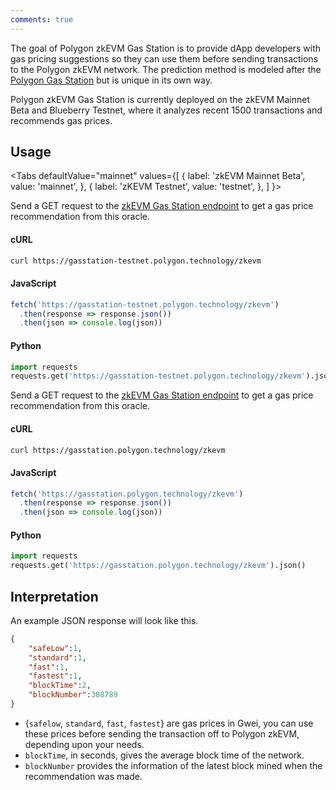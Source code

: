 ```yaml
---
comments: true
---
```


The goal of Polygon zkEVM Gas Station is to provide dApp developers with gas pricing suggestions so they can use them before sending transactions to the Polygon zkEVM network. The prediction method is modeled after the [Polygon Gas Station](https://docs.polygon.technology/tools/gas/polygon-gas-station/) but is unique in its own way.

Polygon zkEVM Gas Station is currently deployed on the zkEVM Mainnet Beta and Blueberry Testnet, where it analyzes recent 1500 transactions and recommends gas prices.

## Usage

<Tabs
  defaultValue="mainnet"
  values={[
    { label: 'zkEVM Mainnet Beta', value: 'mainnet', },
    { label: 'zKEVM Testnet', value: 'testnet', },
  ]
}>

<TabItem value="testnet">

Send a GET request to the [zkEVM Gas Station endpoint](https://gasstation-testnet.polygon.technology/zkevm) to get a gas price recommendation from this oracle.

#### cURL

```bash
curl https://gasstation-testnet.polygon.technology/zkevm
```

#### JavaScript

```javascript
fetch('https://gasstation-testnet.polygon.technology/zkevm')
  .then(response => response.json())
  .then(json => console.log(json))
```

#### Python

```python
import requests
requests.get('https://gasstation-testnet.polygon.technology/zkevm').json()
```

</TabItem>

<TabItem value="mainnet">

Send a GET request to the [zkEVM Gas Station endpoint](https://gasstation.polygon.technology/zkevm) to get a gas price recommendation from this oracle.

#### cURL

```bash
curl https://gasstation.polygon.technology/zkevm
```

#### JavaScript

```javascript
fetch('https://gasstation.polygon.technology/zkevm')
  .then(response => response.json())
  .then(json => console.log(json))
```

#### Python

```python
import requests
requests.get('https://gasstation.polygon.technology/zkevm').json()
```

</TabItem>
</Tabs>

## Interpretation

An example JSON response will look like this.

```json
{
    "safeLow":1,
    "standard":1,
    "fast":1,
    "fastest":1,
    "blockTime":2,
    "blockNumber":308789
}
```

- {`safelow`, `standard`, `fast`, `fastest`} are gas prices in Gwei, you can use these prices before sending the transaction off to Polygon zkEVM, depending upon your needs.
- `blockTime`, in seconds, gives the average block time of the network.
- `blockNumber` provides the information of the latest block mined when the recommendation was made.
